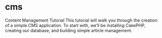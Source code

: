 # cms
Content Management Tutorial This tutorial will walk you through the creation of a simple CMS application. To start with, we’ll be installing CakePHP, creating our database, and building simple article management.
